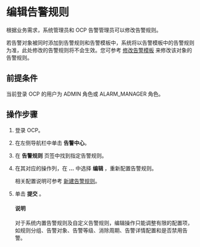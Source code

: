 # 编辑告警规则

根据业务需求，系统管理员和 OCP 告警管理员可以修改告警规则。

若告警对象被同时添加到告警规则和告警模板中，系统将以告警模板中的告警规则为准，此处修改的告警规则将不会生效。您可参考 [修改告警模板](../400.manage-alert-templates/600.edit-an-alert-template.md) 来修改该对象的告警规则。

## 前提条件

当前登录 OCP 的用户为 ADMIN 角色或 ALARM_MANAGER 角色。

## 操作步骤

1. 登录 OCP。

2. 在左侧导航栏中单击 **告警中心**。

3. 在 **告警规则** 页签中找到指定告警规则。

4. 在其对应的操作列，在 **...** 中选择 **编辑** ，重新配置告警规则。

   相关配置说明可参考 [新建告警规则](../300.manage-alert-rules/100.create-an-alert-rule.md)。

5. 单击 **提交** 。

   <main id="notice" type='explain'>
    <h4>说明</h4>
    <p>对于系统内置告警规则及自定义告警规则，编辑操作只能调整有限的配置项，如规则分组、告警对象、告警等级、消除周期、告警详情配置和是否禁用告警。</p>
   </main>
